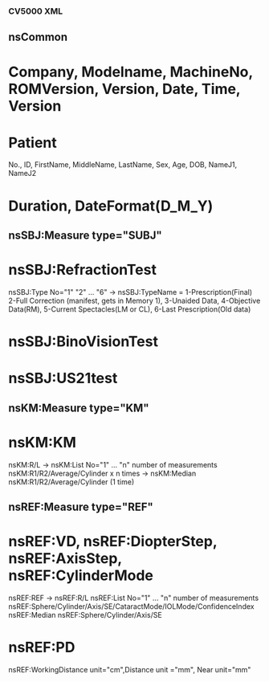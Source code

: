 ### CV5000 XML
## nsCommon
# Company, Modelname, MachineNo, ROMVersion, Version, Date, Time, Version
# Patient
No., ID, FirstName, MiddleName, LastName, Sex, Age, DOB, NameJ1, NameJ2
# Duration, DateFormat(D_M_Y)

## nsSBJ:Measure type="SUBJ"
# nsSBJ:RefractionTest
nsSBJ:Type No="1" "2" ... "6"
-> nsSBJ:TypeName = 1-Prescription(Final) 2-Full Correction (manifest, gets in Memory 1), 3-Unaided Data, 4-Objective Data(RM), 5-Current Spectacles(LM or CL), 6-Last Prescription(Old data)
# nsSBJ:BinoVisionTest
# nsSBJ:US21test

## nsKM:Measure type="KM"
# nsKM:KM
nsKM:R/L
-> nsKM:List No="1" ... "n" number of measurements
nsKM:R1/R2/Average/Cylinder x n times
-> nsKM:Median
nsKM:R1/R2/Average/Cylinder (1 time)

## nsREF:Measure type="REF"
# nsREF:VD, nsREF:DiopterStep, nsREF:AxisStep, nsREF:CylinderMode
nsREF:REF
-> nsREF:R/L
nsREF:List No="1" ... "n" number of measurements
    nsREF:Sphere/Cylinder/Axis/SE/CataractMode/IOLMode/ConfidenceIndex
nsREF:Median
    nsREF:Sphere/Cylinder/Axis/SE
# nsREF:PD
nsREF:WorkingDistance unit="cm",Distance unit ="mm", Near unit="mm"